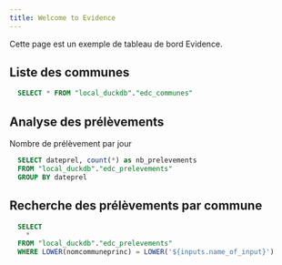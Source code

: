 ```yaml
---
title: Welcome to Evidence
---
```


Cette page est un exemple de tableau de bord Evidence.

## Liste des communes

```sql communes
  SELECT * FROM "local_duckdb"."edc_communes"
```

<DataTable data={communes} />

## Analyse des prélèvements

Nombre de prélèvement par jour

```sql prelevements_par_jour
  SELECT dateprel, count(*) as nb_prelevements
  FROM "local_duckdb"."edc_prelevements"
  GROUP BY dateprel
```

<CalendarHeatmap 
    data={prelevements_par_jour}
    date=dateprel
    value=nb_prelevements
    title="Prelevements par jour"
/>

## Recherche des prélèvements par commune

<TextInput
    name=name_of_input
    title="Saisir le nom de la commune"
    placeholder="Nom de la commune"
/>

```sql prelevements_commune
  SELECT
    *
  FROM "local_duckdb"."edc_prelevements"
  WHERE LOWER(nomcommuneprinc) = LOWER('${inputs.name_of_input}')
```

<DataTable data={prelevements_commune} />
